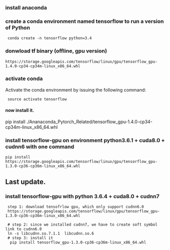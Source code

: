 
### install anaconda
### create a conda environment named tensorflow to run a version of Python
```
 conda create -n tensorflow python=3.4
```
 
### donwload tf binary (offline, gpu version) 
 ```
 https://storage.googleapis.com/tensorflow/linux/gpu/tensorflow_gpu-1.4.0-cp34-cp34m-linux_x86_64.whl
 ```
### activate conda 
 Activate the conda environment by issuing the following command:
 ```
  source activate tensorflow
 ```
  
 #### now install it. 
 pip install ./Ananaconda_Pytorch_Related/tensorflow_gpu-1.4.0-cp34-cp34m-linux_x86_64.whl

### install tensorflow-gpu on environment python3.6.1 + cuda8.0 + cudnn6 with one command 
```
pip install https://storage.googleapis.com/tensorflow/linux/gpu/tensorflow_gpu-1.3.0-cp36-cp36m-linux_x86_64.whl
```
## Last update. 
### install tensorflow-gpu with python 3.6.4 + cuda8.0 + cudnn7  
```
 step 1: download tensofrlow gpu, which only support cudnn6.0 
 https://storage.googleapis.com/tensorflow/linux/gpu/tensorflow_gpu-1.3.0-cp36-cp36m-linux_x86_64.whl 
 
 # step 2: since we installed cudnn7, we have to create soft symbol link to cudnn6.0
 ln -s libcudnn.so.7.1.1  libcudnn.so.6
 # step 3: install it 
  pip install tensorflow_gpu-1.3.0-cp36-cp36m-linux_x86_64.whl
 
```
